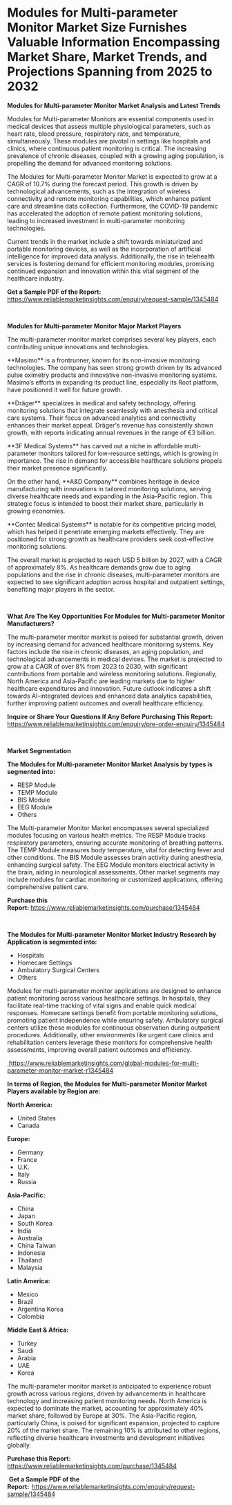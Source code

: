 <p><h1>Modules for Multi-parameter Monitor Market Size Furnishes Valuable Information Encompassing Market Share, Market Trends, and Projections Spanning from 2025 to 2032</h1></p><p><strong>Modules for Multi-parameter Monitor Market Analysis and Latest Trends</strong></p>
<p><p>Modules for Multi-parameter Monitors are essential components used in medical devices that assess multiple physiological parameters, such as heart rate, blood pressure, respiratory rate, and temperature, simultaneously. These modules are pivotal in settings like hospitals and clinics, where continuous patient monitoring is critical. The increasing prevalence of chronic diseases, coupled with a growing aging population, is propelling the demand for advanced monitoring solutions.</p><p>The Modules for Multi-parameter Monitor Market is expected to grow at a CAGR of 10.7% during the forecast period. This growth is driven by technological advancements, such as the integration of wireless connectivity and remote monitoring capabilities, which enhance patient care and streamline data collection. Furthermore, the COVID-19 pandemic has accelerated the adoption of remote patient monitoring solutions, leading to increased investment in multi-parameter monitoring technologies.</p><p>Current trends in the market include a shift towards miniaturized and portable monitoring devices, as well as the incorporation of artificial intelligence for improved data analysis. Additionally, the rise in telehealth services is fostering demand for efficient monitoring modules, promising continued expansion and innovation within this vital segment of the healthcare industry.</p></p>
<p><strong>Get a Sample PDF of the Report:&nbsp;</strong> <a href="https://www.reliablemarketinsights.com/enquiry/request-sample/1345484?utm_campaign=3293&utm_medium=2&utm_source=Github&utm_content=ia&utm_term=14042025&utm_id=modules-for-multi-parameter-monitor">https://www.reliablemarketinsights.com/enquiry/request-sample/1345484</a></p>
<p>&nbsp;</p>
<p><strong>Modules for Multi-parameter Monitor Major Market Players</strong></p>
<p><p>The multi-parameter monitor market comprises several key players, each contributing unique innovations and technologies. </p><p>**Masimo** is a frontrunner, known for its non-invasive monitoring technologies. The company has seen strong growth driven by its advanced pulse oximetry products and innovative non-invasive monitoring systems. Masimo’s efforts in expanding its product line, especially its Root platform, have positioned it well for future growth.</p><p>**Dräger** specializes in medical and safety technology, offering monitoring solutions that integrate seamlessly with anesthesia and critical care systems. Their focus on advanced analytics and connectivity enhances their market appeal. Dräger's revenue has consistently shown growth, with reports indicating annual revenues in the range of €3 billion.</p><p>**3F Medical Systems** has carved out a niche in affordable multi-parameter monitors tailored for low-resource settings, which is growing in importance. The rise in demand for accessible healthcare solutions propels their market presence significantly.</p><p>On the other hand, **A&D Company** combines heritage in device manufacturing with innovations in tailored monitoring solutions, serving diverse healthcare needs and expanding in the Asia-Pacific region. This strategic focus is intended to boost their market share, particularly in growing economies.</p><p>**Contec Medical Systems** is notable for its competitive pricing model, which has helped it penetrate emerging markets effectively. They are positioned for strong growth as healthcare providers seek cost-effective monitoring solutions.</p><p>The overall market is projected to reach USD 5 billion by 2027, with a CAGR of approximately 8%. As healthcare demands grow due to aging populations and the rise in chronic diseases, multi-parameter monitors are expected to see significant adoption across hospital and outpatient settings, benefiting major players in the sector.</p></p>
<p>&nbsp;</p>
<p><strong>What Are The Key Opportunities For Modules for Multi-parameter Monitor Manufacturers?</strong></p>
<p><p>The multi-parameter monitor market is poised for substantial growth, driven by increasing demand for advanced healthcare monitoring systems. Key factors include the rise in chronic diseases, an aging population, and technological advancements in medical devices. The market is projected to grow at a CAGR of over 8% from 2023 to 2030, with significant contributions from portable and wireless monitoring solutions. Regionally, North America and Asia-Pacific are leading markets due to higher healthcare expenditures and innovation. Future outlook indicates a shift towards AI-integrated devices and enhanced data analytics capabilities, further improving patient outcomes and overall healthcare efficiency.</p></p>
<p><strong>Inquire or Share Your Questions If Any Before Purchasing This Report:</strong> <a href="https://www.reliablemarketinsights.com/enquiry/pre-order-enquiry/1345484?utm_campaign=3293&utm_medium=2&utm_source=Github&utm_content=ia&utm_term=14042025&utm_id=modules-for-multi-parameter-monitor">https://www.reliablemarketinsights.com/enquiry/pre-order-enquiry/1345484</a></p>
<p>&nbsp;</p>
<p><strong>Market Segmentation</strong></p>
<p><strong>The Modules for Multi-parameter Monitor Market Analysis by types is segmented into:</strong></p>
<p><ul><li>RESP Module</li><li>TEMP Module</li><li>BIS Module</li><li>EEG Module</li><li>Others</li></ul></p>
<p><p>The Multi-parameter Monitor Market encompasses several specialized modules focusing on various health metrics. The RESP Module tracks respiratory parameters, ensuring accurate monitoring of breathing patterns. The TEMP Module measures body temperature, vital for detecting fever and other conditions. The BIS Module assesses brain activity during anesthesia, enhancing surgical safety. The EEG Module monitors electrical activity in the brain, aiding in neurological assessments. Other market segments may include modules for cardiac monitoring or customized applications, offering comprehensive patient care.</p></p>
<p><strong>Purchase this Report:&nbsp;</strong><a href="https://www.reliablemarketinsights.com/purchase/1345484?utm_campaign=3293&utm_medium=2&utm_source=Github&utm_content=ia&utm_term=14042025&utm_id=modules-for-multi-parameter-monitor">https://www.reliablemarketinsights.com/purchase/1345484</a></p>
<p>&nbsp;</p>
<p><strong>The Modules for Multi-parameter Monitor Market Industry Research by Application is segmented into:</strong></p>
<p><ul><li>Hospitals</li><li>Homecare Settings</li><li>Ambulatory Surgical Centers</li><li>Others</li></ul></p>
<p><p>Modules for multi-parameter monitor applications are designed to enhance patient monitoring across various healthcare settings. In hospitals, they facilitate real-time tracking of vital signs and enable quick medical responses. Homecare settings benefit from portable monitoring solutions, promoting patient independence while ensuring safety. Ambulatory surgical centers utilize these modules for continuous observation during outpatient procedures. Additionally, other environments like urgent care clinics and rehabilitation centers leverage these monitors for comprehensive health assessments, improving overall patient outcomes and efficiency.</p></p>
<p><a href="https://www.reliablemarketinsights.com/global-modules-for-multi-parameter-monitor-market-r1345484?utm_campaign=3293&utm_medium=2&utm_source=Github&utm_content=ia&utm_term=14042025&utm_id=modules-for-multi-parameter-monitor">&nbsp;https://www.reliablemarketinsights.com/global-modules-for-multi-parameter-monitor-market-r1345484</a></p>
<p><strong>In terms of Region, the Modules for Multi-parameter Monitor Market Players available by Region are:</strong></p>
<p>
    <p> <strong> North America: </strong>
        <ul>
            <li>United States</li>
            <li>Canada</li>
        </ul>
        </p> 
    <p> <strong> Europe: </strong>
        <ul>
            <li>Germany</li>
            <li>France</li>
            <li>U.K.</li>
            <li>Italy</li>
            <li>Russia</li>
        </ul>
        </p> 
    <p> <strong> Asia-Pacific: </strong>
        <ul>
            <li>China</li>
            <li>Japan</li>
            <li>South Korea</li>
            <li>India</li>
            <li>Australia</li>
            <li>China Taiwan</li>
            <li>Indonesia</li>
            <li>Thailand</li>
            <li>Malaysia</li>
        </ul>
        </p> 
    <p> <strong> Latin America: </strong>
        <ul>
            <li>Mexico</li>
            <li>Brazil</li>
            <li>Argentina Korea</li>
            <li>Colombia</li>
        </ul>
        </p> 
    <p> <strong> Middle East & Africa: </strong>
        <ul>
            <li>Turkey</li>
            <li>Saudi</li>
            <li>Arabia</li>
            <li>UAE</li>
            <li>Korea</li>
        </ul>
    </p>
    </p>
<p><p>The multi-parameter monitor market is anticipated to experience robust growth across various regions, driven by advancements in healthcare technology and increasing patient monitoring needs. North America is expected to dominate the market, accounting for approximately 40% market share, followed by Europe at 30%. The Asia-Pacific region, particularly China, is poised for significant expansion, projected to capture 20% of the market share. The remaining 10% is attributed to other regions, reflecting diverse healthcare investments and development initiatives globally.</p></p>
<p><strong>Purchase this Report: </strong><a href="https://www.reliablemarketinsights.com/purchase/1345484?utm_campaign=3293&utm_medium=2&utm_source=Github&utm_content=ia&utm_term=14042025&utm_id=modules-for-multi-parameter-monitor">https://www.reliablemarketinsights.com/purchase/1345484</a></p>
<p>&nbsp;<strong>Get a Sample PDF of the Report:&nbsp;&nbsp;</strong><a href="https://www.reliablemarketinsights.com/enquiry/request-sample/1345484?utm_campaign=3293&utm_medium=2&utm_source=Github&utm_content=ia&utm_term=14042025&utm_id=modules-for-multi-parameter-monitor">https://www.reliablemarketinsights.com/enquiry/request-sample/1345484</a></p>
<p><strong></strong></p>
<p><p></p><p></p><p></p></p>